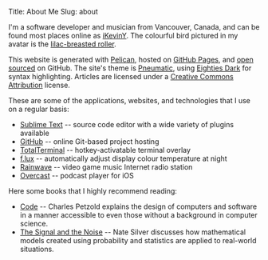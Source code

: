 Title: About Me
Slug: about

I'm a software developer and musician from Vancouver, Canada, and can be found most places online as [iKevinY](https://twitter.com/iKevinY). The colourful bird pictured in my avatar is the [lilac-breasted roller](https://en.wikipedia.org/wiki/Lilac-breasted_roller).

This website is generated with [Pelican](http://getpelican.com), hosted on [GitHub Pages](http://pages.github.com), and [open sourced](https://github.com/iKevinY/iKevinY.github.io) on GitHub. The site's theme is [Pneumatic](https://github.com/iKevinY/pneumatic), using [Eighties Dark](http://chriskempson.github.io/base16/#eighties) for syntax highlighting. Articles are licensed under a [Creative Commons Attribution](http://creativecommons.org/licenses/by/4.0/) license.

These are some of the applications, websites, and technologies that I use on a regular basis:

- [Sublime Text](http://www.sublimetext.com) -- source code editor with a wide variety of plugins available
- [GitHub](https://github.com) -- online Git-based project hosting
- [TotalTerminal](http://totalterminal.binaryage.com) -- hotkey-activatable terminal overlay
- [f.lux](https://justgetflux.com) -- automatically adjust display colour temperature at night
- [Rainwave](http://rainwave.cc) -- video game music Internet radio station
- [Overcast](http://overcast.fm) -- podcast player for iOS

Here some books that I highly recommend reading:

- [Code](http://www.amazon.com/dp/0735611319) -- Charles Petzold explains the design of computers and software in a manner accessible to even those without a background in computer science.
- [The Signal and the Noise](http://www.amazon.com/dp/159420411X) -- Nate Silver discusses how mathematical models created using probability and statistics are applied to real-world situations.
